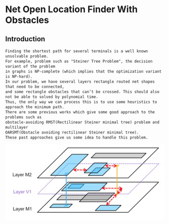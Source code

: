 # Net Open Location Finder With Obstacles

Introduction
-------------
    
    Finding the shortest path for several terminals is a well known unsolvable problem. 
    For example, problem such as "Steiner Tree Problem", the decision variant of the problem 
    in graphs is NP-complete (which implies that the optimization variant is NP-hard). 
    In our problem, we have several layers rectangle routed net shapes that need to be connected, 
    and some rectangle obstacles that can’t be crossed. This should also not be able to solved by polynomial time. 
    Thus, the only way we can process this is to use some heuristics to approach the minimum path. 
    There are some previous works which give some good approach to the problems such as 
    obstacle-avoiding RMST(Rectilinear Steiner minimal tree) problem and multilayer 
    OARSMT(Obstacle avoiding rectilinear Steiner minimal tree). 
    These past approaches give us some idea to handle this problem.

![image](https://github.com/muachilin/Net-Open-Location-Finder-With-Obstacles/blob/master/problem_example.png)
